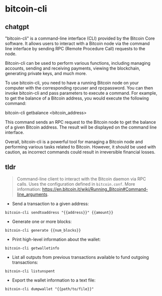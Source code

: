 # bitcoin-cli 
## chatgpt 
"bitcoin-cli" is a command-line interface (CLI) provided by the Bitcoin Core software. It allows users to interact with a Bitcoin node via the command line interface by sending RPC (Remote Procedure Call) requests to the node. 

Bitcoin-cli can be used to perform various functions, including managing accounts, sending and receiving payments, viewing the blockchain, generating private keys, and much more. 

To use bitcoin-cli, you need to have a running Bitcoin node on your computer with the corresponding rpcuser and rpcpassword. You can then invoke bitcoin-cli and pass parameters to execute a command. For example, to get the balance of a Bitcoin address, you would execute the following command:

bitcoin-cli getbalance <bitcoin_address>

This command sends an RPC request to the Bitcoin node to get the balance of a given Bitcoin address. The result will be displayed on the command line interface.

Overall, bitcoin-cli is a powerful tool for managing a Bitcoin node and performing various tasks related to Bitcoin. However, it should be used with caution, as incorrect commands could result in irreversible financial losses. 

## tldr 
 
> Command-line client to interact with the Bitcoin daemon via RPC calls.
> Uses the configuration defined in `bitcoin.conf`.
> More information: <https://en.bitcoin.it/wiki/Running_Bitcoin#Command-line_arguments>.

- Send a transaction to a given address:

`bitcoin-cli sendtoaddress "{{address}}" {{amount}}`

- Generate one or more blocks:

`bitcoin-cli generate {{num_blocks}}`

- Print high-level information about the wallet:

`bitcoin-cli getwalletinfo`

- List all outputs from previous transactions available to fund outgoing transactions:

`bitcoin-cli listunspent`

- Export the wallet information to a text file:

`bitcoin-cli dumpwallet "{{path/to/file}}"`
